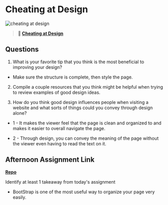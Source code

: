 # Cheating at Design

![cheating at design](https://bcw.blob.core.windows.net/public/img/courses/5247609446691139)

> **📖 [Cheating at Design](https://codeworksacademy.com/fs-student-guide/resources/wk1/04-Cheating-at-Design)**

## Questions

1. What is your favorite tip that you think is the most beneficial to improving your design?

- Make sure the structure is complete, then style the page.

2. Compile a couple resources that you think might be helpful when trying to review examples of good design ideas.

3. How do you think good design influences people when visiting a website and what sorts of things could you convey through design alone?

- 1 - It makes the viewer feel that the page is clean and organized to and makes it easier to overall navigate the page.

- 2 - Through design, you can convey the meaning of the page without the viewer even having to read the text on it.

## Afternoon Assignment Link

**[Repo](https://github.com/Enderdr4gon74/clone-site)**

Identify at least 1 takeaway from today's assignment

- BootStrap is one of the most useful way to organize your page very easily.